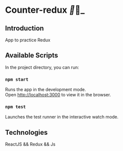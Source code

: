 # Counter-redux _🧮_🧮_

## Introduction

App to practice Redux


## Available Scripts

In the project directory, you can run:

### `npm start`

Runs the app in the development mode.<br />
Open [http://localhost:3000](http://localhost:3000) to view it in the browser.

### `npm test`

Launches the test runner in the interactive watch mode.<br />


## Technologies

ReactJS && Redux && Js 
